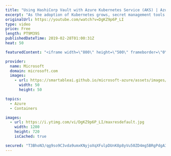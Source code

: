 ```yaml
---
title: "Using HashiCorp Vault with Azure Kubernetes Service (AKS) | Azure Friday"
excerpt: "As the adoption of Kubernetes grows, secret management tools must integrate well with Kubernetes so that the sensitive data can be protected in the containerized world. On this episode, Yoko Hakuna demonstrates the HashiCorp Vault's Kubernetes auth method for identifying the validity of containers requesting"
originalUrl: https://youtube.com/watch?v=DgKZ9p6P_LI
type: video
price: Free
length: PT9M39S
publishedDateTime: 2019-02-28T01:00:31Z
heat: 50

featuredContent: "<iframe width=\"800\" height=\"500\" frameborder=\"0\" src=\"https://www.youtube.com/embed/DgKZ9p6P_LI\" allow=\"accelerometer; autoplay; encrypted-media; gyroscope; picture-in-picture\" allowfullscreen></iframe>"

provider:
  name: Microsoft
  domain: microsoft.com
  images:
    - url: https://smartableai.github.io/microsoft-azure/assets/images/organizations/microsoft.com-50x50.jpg
      width: 50
      height: 50

topics:
  - Azure
  - Containers

images:
  - url: https://i.ytimg.com/vi/DgKZ9p6P_LI/maxresdefault.jpg
    width: 1280
    height: 720
    isCached: true

secured: "T3BhoN3/qg9so9C3vda9umxKNyjoXqXFulpDUnK8p8yVu50ZD4mg5BRgPdgA36h26FxgVH7HL1ptZDG8n5O7x5Jop7Vqg7Dvvg6NXVTEInK1ymUf9JPDfE2hAf1LV5QT8f3hBC9PDLwlHQDHW9TrHAgDTkp5tK3ub4sIFc0Alb7EtwVeNDN7uXeGdaZyUcolwXLJjtyMPCIwgbGCom5UxLlV1OicI1hR0kRZ1QTSqmj3PJZHT3RrNSO3KNaFmqdzfv9+NA+U9iWAbztPGKQVRvkt1u2ZBrppTLIiH56gd92dauHmIi+ueym7nmGvBXnQlRk7fH8Ty/Eme4PSobLvvRxayxw9m2VgEFPimbe6kaX80lXgIMgf2uZtX0P/f3pLpG8wECZTU7UlITd99x8+xlHtHpWd9gRpOcjaare8Yps=;u02TUNWPsE1VM+rdUYM5Yg=="
---
```


